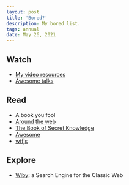 ```yaml
---
layout: post
title: 'Bored?'
description: My bored list.
tags: annual
date: May 26, 2021
---
```


## Watch
- [My video resources](https://lukasmurdock.com/video/)
- [Awesome talks](https://github.com/JanVanRyswyck/awesome-talks)

## Read
- A book you fool
- [Around the web](https://lukasmurdock.com/aroundtheweb/)
- [The Book of Secret Knowledge](https://github.com/trimstray/the-book-of-secret-knowledge)
- [Awesome](https://github.com/sindresorhus/awesome)
- [wtfjs](https://github.com/denysdovhan/wtfjs)

## Explore
- [Wiby](https://wiby.me/): a Search Engine for the Classic Web